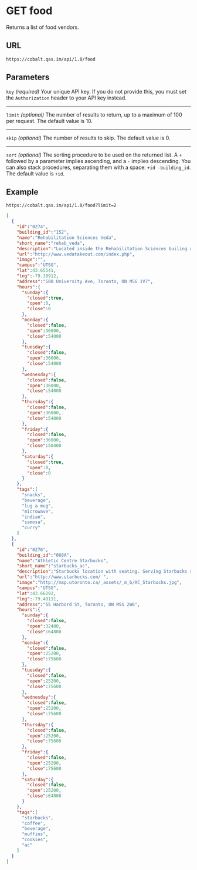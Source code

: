 # GET food

Returns a list of food vendors.

## URL

```
https://cobalt.qas.im/api/1.0/food
```

## Parameters

`key` _(required)_
Your unique API key. If you do not provide this, you must set the `Authorization` header to your API key instead.
- - -
`limit` _(optional)_
The number of results to return, up to a maximum of 100 per request. The default value is 10.
- - -
`skip` _(optional)_
The number of results to skip. The default value is 0.
- - -
`sort` _(optional)_
The sorting procedure to be used on the returned list. A `+` followed by a parameter implies ascending, and a `-` implies descending. You can also stack procedures, separating them with a space: `+id -building_id`. The default value is `+id`.

## Example

```
https://cobalt.qas.im/api/1.0/food?limit=2
```

```json
[
  {
    "id":"0274",
    "building_id":"152",
    "name":"Rehabilitation Sciences Veda",
    "short_name":"rehab_veda",
    "description":"Located inside the Rehabilitation Sciences builing at 500 University Avenue, Veda offers Indian takeout. Catering available 416-961-9797. Menu includes hot meals and snacks like curries, sandwiches, pizzas & samosas. Halal & Vegan options available.",
    "url":"http://www.vedatakeout.com/index.php",
    "image":"",
    "campus":"UTSG",
    "lat":43.65541,
    "lng":-79.38912,
    "address":"500 University Ave, Toronto, ON M5G 1V7",
    "hours":{
      "sunday":{
        "closed":true,
        "open":0,
        "close":0
      },
      "monday":{
        "closed":false,
        "open":36000,
        "close":54000
      },
      "tuesday":{
        "closed":false,
        "open":36000,
        "close":54000
      },
      "wednesday":{
        "closed":false,
        "open":36000,
        "close":54000
      },
      "thursday":{
        "closed":false,
        "open":36000,
        "close":54000
      },
      "friday":{
        "closed":false,
        "open":36000,
        "close":50400
      },
      "saturday":{
        "closed":true,
        "open":0,
        "close":0
      }
    },
    "tags":[
      "snacks",
      "beverage",
      "lug a mug",
      "microwave",
      "indian",
      "samosa",
      "curry"
    ]
  },
  {
    "id":"0276",
    "building_id":"068A",
    "name":"Athletic Centre Starbucks",
    "short_name":"starbucks_ac",
    "description":"Starbucks location with seating. Serving Starbucks snacks, beverages and merchandise. Located on the lower level of the Athletic Centre.",
    "url":"http://www.starbucks.com/ ",
    "image":"http://map.utoronto.ca/_assets/_m_b/AC_Starbucks.jpg",
    "campus":"UTSG",
    "lat":43.66292,
    "lng":-79.40131,
    "address":"55 Harbord St, Toronto, ON M5S 2W6",
    "hours":{
      "sunday":{
        "closed":false,
        "open":32400,
        "close":64800
      },
      "monday":{
        "closed":false,
        "open":25200,
        "close":75600
      },
      "tuesday":{
        "closed":false,
        "open":25200,
        "close":75600
      },
      "wednesday":{
        "closed":false,
        "open":25200,
        "close":75600
      },
      "thursday":{
        "closed":false,
        "open":25200,
        "close":75600
      },
      "friday":{
        "closed":false,
        "open":25200,
        "close":75600
      },
      "saturday":{
        "closed":false,
        "open":25200,
        "close":64800
      }
    },
    "tags":[
      "starbucks",
      "coffee",
      "beverage",
      "muffins",
      "cookies",
      "ac"
    ]
  }
]
```
